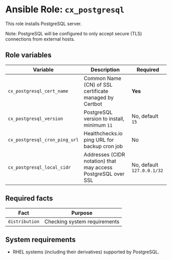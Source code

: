 # Ansible Role: `cx_postgresql`

This role installs PostgreSQL server.

Note: PostgreSQL will be configured to only accept secure (TLS) connections from external hosts.

## Role variables

| Variable                      | Description                                                   | Required                   |
| ----------------------------- | ------------------------------------------------------------- | -------------------------- |
| `cx_postgresql_cert_name`     | Common Name (CN) of SSL certificate managed by Certbot        | **Yes**                    |
| `cx_postgresql_version`       | PostgreSQL version to install, minimum `11`                   | No, default `15`           |
| `cx_postgresql_cron_ping_url` | Healthchecks.io ping URL for backup cron job                  | No                         |
| `cx_postgresql_local_cidr`    | Addresses (CIDR notation) that may access PostgreSQL over SSL | No, default `127.0.0.1/32` |

## Required facts

| Fact           | Purpose                      |
| -------------- | ---------------------------- |
| `distribution` | Checking system requirements |

## System requirements

- RHEL systems (including their derivatives) supported by PostgreSQL.
